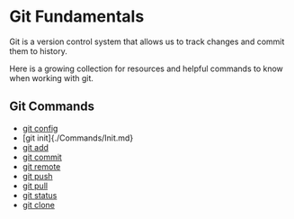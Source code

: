 # Git Fundamentals

Git is a version control system that allows us to track changes and commit them to history.

Here is a growing collection for resources and helpful commands to know when working with git.

## Git Commands
- [git config](./Commands/Config.md)
- [git init]{./Commands/Init.md}
- [git add](./Commands/Add.md)
- [git commit](./Commands/Commit.md)
- [git remote](./Commands/Remotes.md)
- [git push](./Commands/Push.md)
- [git pull](./Commands/Pull.md)
- [git status](./Commands/Status.md)
- [git clone](./Commands/Clone.md)